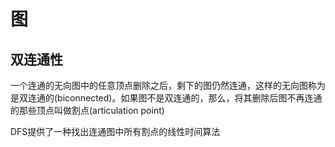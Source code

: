 # 图

## 双连通性

一个连通的无向图中的任意顶点删除之后，剩下的图仍然连通，这样的无向图称为是双连通的(biconnected)。如果图不是双连通的，那么，将其删除后图不再连通的那些顶点叫做割点(articulation point)

DFS提供了一种找出连通图中所有割点的线性时间算法